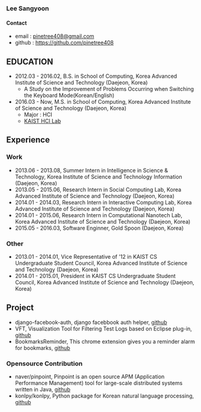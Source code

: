 ### Lee Sangyoon
#### Contact
- email : pinetree408@gmail.com
- github : https://github.com/pinetree408

## EDUCATION
- 2012.03 - 2016.02, B.S. in School of Computing, Korea Advanced Institute of Science and Technology (Daejeon, Korea)
  - A Study on the Improvement of Problems Occurring when Switching the Keyboard Mode(Korean/English)
- 2016.03 - Now, M.S. in School of Computing, Korea Advanced Institute of Science and Technology (Daejeon, Korea)
  - Major : HCI
  - [KAIST HCI Lab](http://hcil.kaist.ac.kr/?page_id=1755)

## Experience
### Work
- 2013.06 - 2013.08, Summer Intern in Intelligence in Science & Technology, Korea Institute of Science and Technology Information (Daejeon, Korea)
- 2013.05 - 2015.06, Research Intern in Social Computing Lab, Korea Advanced Institute of Science and Technology (Daejeon, Korea)
- 2014.01 - 2014.03, Research Intern in Interactive Computing Lab, Korea Advanced Institute of Science and Technology (Daejeon, Korea)
- 2014.01 - 2015.06, Research Intern in Computational Nanotech Lab, Korea Advanced Institute of Science and Technology (Daejeon, Korea)
- 2015.05 - 2016.03, Software Enginner, Gold Spoon (Daejeon, Korea)

### Other
- 2013.01 - 2014.01, Vice Representative of '12 in KAIST CS Undergraduate Student Council, Korea Advanced Institute of Science and Technology (Daejeon, Korea)
- 2014.01 - 2015.01, President in KAIST CS Undergraduate Student Council, Korea Advanced Institute of Science and Technology (Daejeon, Korea)

## Project
- django-facebook-auth, django facebbook auth helper, [github](https://github.com/pinetree408/django-facebook-auth)
- VFT, Visualization Tool for Filtering Test Logs based on Eclipse plug-in, [github](https://github.com/pinetree408/VFT)
- BookmarksReminder, This chrome extension gives you a reminder alarm for bookmarks, [github](https://github.com/pinetree408/BookmarksReminder)

### Opensource Contribution
- naver/pinpoint, Pinpoint is an open source APM (Application Performance Management) tool for large-scale distributed systems written in Java, [github](https://github.com/naver/pinpoint)
- konlpy/konlpy, Python package for Korean natural language processing, [github](https://github.com/pinetree408)
